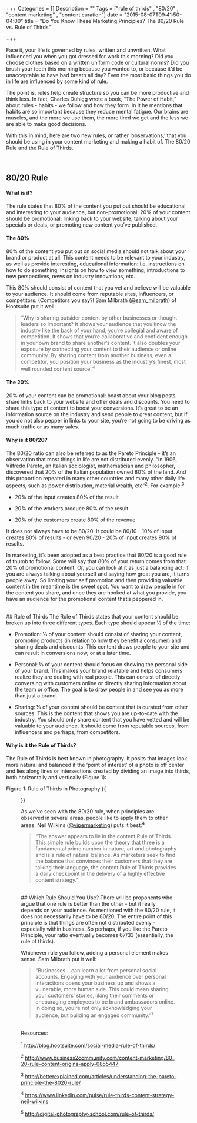 +++
Categories = []
Description = ""
Tags = ["rule of thirds" , "80/20" , "content marketing" , "content curation"]
date = "2015-08-07T09:41:50-04:00"
title = "Do You Know These Marketing Principles? The 80/20 Rule vs. Rule of Thirds"

+++

Face it, your life is governed by rules, written and unwritten. What influenced you when you got dressed for work this morning? Did you choose clothes based on a written uniform code or cultural norms? Did you brush your teeth this morning because you wanted to, or because it’d be unacceptable to have bad breath all day? Even the most basic things you do in life are influenced by some kind of rule.

The point is, rules help create structure so you can be more productive and think less. In fact, Charles Duhigg wrote a book, “The Power of Habit,” about rules - habits - we follow and how they form. In it he mentions that habits are so important because they reduce mental fatigue. Our brains are muscles, and the more we use them, the more tired we get and the less we are able to make good decisions.

With this in mind, here are two new rules, or rather ‘observations,’ that you should be using in your content marketing and making a habit of. The 80/20 Rule and the Rule of Thirds.

</br>

## 80/20 Rule

#### What is it?
The rule states that 80% of the content you put out should be educational and interesting to your audience, but non-promotional. 20% of your content should be promotional: linking back to your website, talking about your specials or deals, or promoting new content you’ve published.

#### The 80%
80% of the content you put out on social media should not talk about your brand or product at all. This content needs to be relevant to your industry, as well as provide interesting, educational information: i.e. instructions on how to do something, insights on how to view something, introductions to new perspectives, news on industry innovations, etc.

This 80% should consist of content that you vet and believe will be valuable to your audience. It should come from reputable sites, influencers, or competitors. (Competitors you say?! Sam Milbrath ([@sam_milbrath](https://twitter.com/sam_milbrath)) of Hootsuite put it well:

> “Why is sharing outsider content by other businesses or thought leaders so important? It shows your audience that you know the industry like the back of your hand, you’re collegial and aware of competition. It shows that you’re collaborative and confident enough in your own brand to share another’s content. It also doubles your exposure by connecting your content to their audience or online community. By sharing content from another business, even a competitor, you position your business as the industry’s finest, most well rounded content source.”<sup>1</sup>


#### The 20%
20% of your content can be promotional: boast about your blog posts, share links back to your website and offer deals and discounts. You need to share this type of content to boost your conversions. It’s great to be an information source on the industry and send people to great content, but if you do not also pepper in links to your site, you’re not going to be driving as much traffic or as many sales.


#### Why is it 80/20?
The 80/20 ratio can also be referred to as the Pareto Principle - it’s an observation that most things in life are not distributed evenly. “In 1906, Vilfredo Pareto, an Italian sociologist, mathematician and philosopher, discovered that 20% of the Italian population owned 80% of the land. And this proportion repeated in many other countries and many other daily life aspects, such as power distribution, material wealth, etc”<sup>2</sup>. For example:<sup>3</sup>
<ul>
<li><p>20% of the input creates 80% of the result</li></p>
<li><p>20% of the workers produce 80% of the result</li></p>
<li><p>20% of the customers create 80% of the revenue</li></p>
</ul>

It does not always have to be 80/20. It could be 80/10 - 10% of input creates 80% of results - or even 90/20 - 20% of input creates 90% of results.

In marketing, it’s been adopted as a best practice that 80/20 is a good rule of thumb to follow. Some will say that 80% of your return comes from that 20% of promotional content. Or, you can look at it as just a balancing act: if you are always talking about yourself and saying how great you are, it turns people away. So limiting your self promotion and then providing valuable content in the meantime is the sweet spot. You want to draw people in for the content you share, and once they are hooked at what you provide, you have an audience for the promotional content that’s peppered in.

</br>
## Rule of Thirds
The Rule of Thirds states that your content should be broken up into three different types. Each type should appear ⅓ of the time:
<ul>
<li><p>Promotion: ⅓ of your content should consist of sharing your content, promoting products (in relation to how they benefit a consumer) and sharing deals and discounts. This content draws people to your site and can result in conversions now, or at a later time.</li></p>
<li><p>Personal: ⅓ of your content should focus on showing the personal side of your brand. This makes your brand relatable and helps consumers realize they are dealing with real people. This can consist of directly conversing with customers online or directly sharing information about the team or office. The goal is to draw people in and see you as more than just a brand.</li></p>
<li><p>Sharing: ⅓ of your content should be content that is curated from other sources. This is the content that shows you are up-to-date with the industry. You should only share content that you have vetted and will be valuable to your audience. It should come from reputable sources, from influencers and perhaps, from competitors.</li></p>
</ul>

#### Why is it the Rule of Thirds?
The Rule of Thirds is best known in photography. It posits that images look more natural and balanced if the ‘point of interest’ of a photo is off center and lies along lines or intersections created by dividing an image into thirds, both horizontally and vertically (Figure 1):

Figure 1: Rule of Thirds in Photography
{{<figure src="/images/ruleofthirds.png" title="" alt="Rule of Thirds" width="400px" >}}

As we’ve seen with the 80/20 rule, when principles are observed in several areas, people like to apply them to other areas. Neil Wilkins ([@vipermarketing](https://twitter.com/vipermarketing)) puts it best:<sup>4</sup>

> “The answer appears to lie in the content Rule of Thirds. This simple rule builds upon the theory that three is a fundamental prime number in nature, art and photography and is a rule of natural balance. As marketers seek to find the balance that convinces their customers that they are talking their language, the content Rule of Thirds provides a daily checkpoint in the delivery of a highly effective content strategy.”

</br>
## Which Rule Should You Use?
There will be proponents who argue that one rule is better than the other - but it really depends on your audience. As mentioned with the 80/20 rule, it does not necessarily have to be 80/20. The entire point of this principle is that things are often not distributed evenly - especially within business. So perhaps, if you like the Pareto Principle, your ratio eventually becomes 67/33 (essentially, the rule of thirds).

Whichever rule you follow, adding a personal element makes sense. Sam Milbrath put it well:

> “Businesses... can learn a lot from personal social accounts. Engaging with your audience over personal interactions opens your business up and shows a vulnerable, more human side. This could mean sharing your customers’ stories, liking their comments or encouraging employees to be brand ambassadors online. In doing so, you’re not only acknowledging your audience, but building an engaged community.”<sup>1</sup>

</br>
Resources:

<sup>1</sup> http://blog.hootsuite.com/social-media-rule-of-thirds/

<sup>2</sup> http://www.business2community.com/content-marketing/80-20-rule-content-origins-apply-0855447

<sup>3</sup> http://betterexplained.com/articles/understanding-the-pareto-principle-the-8020-rule/

<sup>4</sup> https://www.linkedin.com/pulse/rule-thirds-content-strategy-neil-wilkins

<sup>5</sup> http://digital-photography-school.com/rule-of-thirds/

